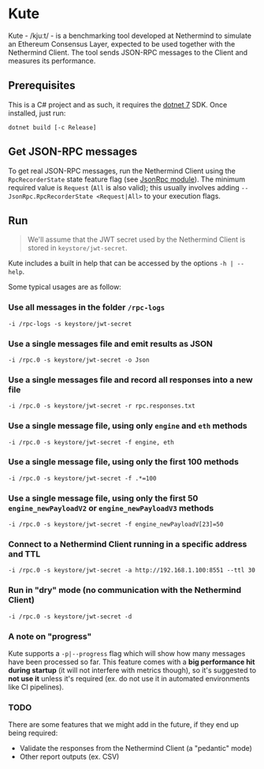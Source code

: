 # Kute

Kute - /kjuːt/ - is a benchmarking tool developed at Nethermind to simulate an Ethereum Consensus Layer, expected to be used together with the Nethermind Client. The tool sends JSON-RPC messages to the Client and measures its performance.

## Prerequisites

This is a C# project and as such, it requires the [dotnet 7](https://dotnet.microsoft.com/en-us/download) SDK. Once installed, just run:

```
dotnet build [-c Release]
```

## Get JSON-RPC messages

To get real JSON-RPC messages, run the Nethermind Client using the `RpcRecorderState` state feature flag (see [JsonRpc module](https://docs.nethermind.io/nethermind/ethereum-client/configuration/jsonrpc)). The minimum required value is `Request` (`All` is also valid); this usually involves adding `--JsonRpc.RpcRecorderState <Request|All>` to your execution flags.

## Run

> We'll assume that the JWT secret used by the Nethermind Client is stored in `keystore/jwt-secret`.

Kute includes a built in help that can be accessed by the options `-h | --help`.

Some typical usages are as follow:

### Use all messages in the folder `/rpc-logs`

```
-i /rpc-logs -s keystore/jwt-secret
```

### Use a single messages file and emit results as JSON

```
-i /rpc.0 -s keystore/jwt-secret -o Json
```

### Use a single messages file and record all responses into a new file

```
-i /rpc.0 -s keystore/jwt-secret -r rpc.responses.txt
```

### Use a single message file, using only `engine` and `eth` methods

```
-i /rpc.0 -s keystore/jwt-secret -f engine, eth
```

### Use a single message file, using only the first 100 methods

```
-i /rpc.0 -s keystore/jwt-secret -f .*=100
```

### Use a single message file, using only the first 50 `engine_newPayloadV2` or `engine_newPayloadV3` methods

```
-i /rpc.0 -s keystore/jwt-secret -f engine_newPayloadV[23]=50
```

### Connect to a Nethermind Client running in a specific address and TTL

```
-i /rpc.0 -s keystore/jwt-secret -a http://192.168.1.100:8551 --ttl 30
```

### Run in "dry" mode (no communication with the Nethermind Client)

```
-i /rpc.0 -s keystore/jwt-secret -d
```

### A note on "progress"

Kute supports a `-p|--progress` flag which will show how many messages have been processed so far. This feature comes with a **big performance hit during startup** (it will not interfere with metrics though), so it's suggested to **not use it** unless it's required (ex. do not use it in automated environments like CI pipelines).

### TODO

There are some features that we might add in the future, if they end up being required:

- Validate the responses from the Nethermind Client (a "pedantic" mode)
- Other report outputs (ex. CSV)

